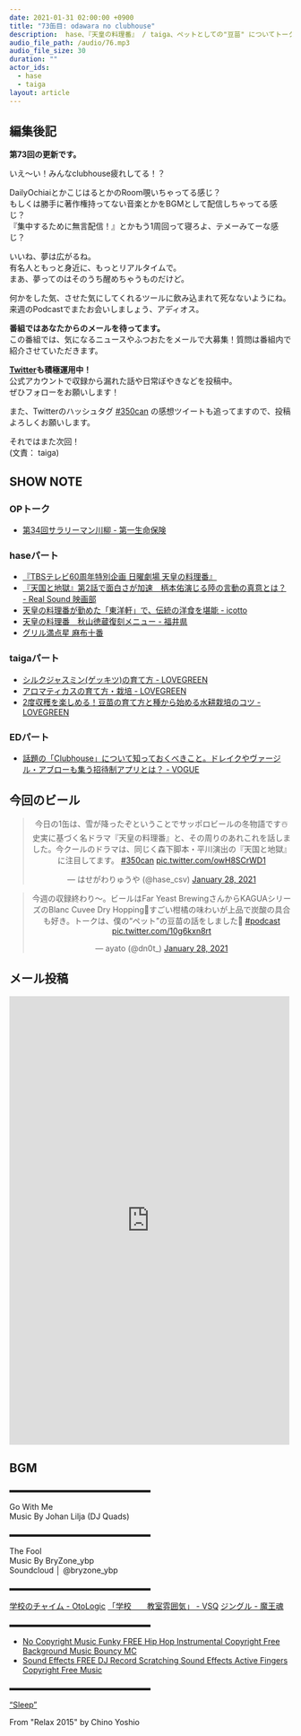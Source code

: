 ```yaml
---
date: 2021-01-31 02:00:00 +0900
title: "73缶目: odawara no clubhouse"
description:  hase、『天皇の料理番』 / taiga、ペットとしての"豆苗" についてトークしました。
audio_file_path: /audio/76.mp3
audio_file_size: 30
duration: ""
actor_ids:
  - hase
  - taiga
layout: article
---
```


## 編集後記

__第73回の更新です。__  

いえ～い！みんなclubhouse疲れしてる！？   

DailyOchiaiとかこじはるとかのRoom覗いちゃってる感じ？  
もしくは勝手に著作権持ってない音楽とかをBGMとして配信しちゃってる感じ？  
『集中するために無言配信！』とかもう1周回って寝ろよ、テメーみてーな感じ？  

いいね、夢は広がるね。  
有名人ともっと身近に、もっとリアルタイムで。  
まあ、夢ってのはそのうち醒めちゃうものだけど。  

何かをした気、させた気にしてくれるツールに飲み込まれて死なないようにね。  
来週のPodcastでまたお会いしましょう、アディオス。

__番組ではあなたからのメールを待ってます。__  
この番組では、気になるニュースやふつおたをメールで大募集！質問は番組内で紹介させていただきます。  

__[Twitter](https://twitter.com/am350can)も積極運用中！__  
公式アカウントで収録から漏れた話や日常ぼやきなどを投稿中。  
ぜひフォローをお願いします！  

また、Twitterのハッシュタグ [#350can](https://twitter.com/search?q=%23350can&src=hashtag_click) の感想ツイートも追ってますので、投稿よろしくお願いします。  

それではまた次回！  
(文責： taiga)

## SHOW NOTE

### OPトーク
- [第34回サラリーマン川柳 - 第一生命保険](https://www.dai-ichi-life-connect.jp/cp/202101/sarasen/index.html)

### haseパート
- [『TBSテレビ60周年特別企画 日曜劇場 天皇の料理番』](https://www.tbs.co.jp/tenno_no_ryoriban/)
- [『天国と地獄』第2話で面白さが加速　柄本佑演じる陸の言動の真意とは？ - Real Sound 映画部](https://realsound.jp/movie/2021/01/post-696128.html)
- [天皇の料理番が勤めた「東洋軒」で、伝統の洋食を堪能 - icotto](https://icotto.jp/presses/5)
- [天皇の料理番　秋山徳蔵復刻メニュー - 福井県](https://www.pref.fukui.lg.jp/doc/021033/akiyamatokuzou.html)
- [グリル満点星 麻布十番](http://www.manten-boshi.com/)

### taigaパート
- [シルクジャスミン(ゲッキツ)の育て方 - LOVEGREEN](https://lovegreen.net/library/house-plant/p108016/)
- [アロマティカスの育て方・栽培 - LOVEGREEN](https://lovegreen.net/library/herb/p88857/)
- [2度収穫を楽しめる！豆苗の育て方と種から始める水耕栽培のコツ - LOVEGREEN](https://lovegreen.net/homegarden/p75256/)

### EDパート
- [話題の「Clubhouse」について知っておくべきこと。ドレイクやヴァージル・アブローも集う招待制アプリとは？ - VOGUE](https://www.vogue.co.jp/lifestyle/article/everything-you-need-to-know-about-clubhouse-cnihub)

## 今回のビール

<center>
<blockquote class="twitter-tweet"><p lang="ja" dir="ltr">今日の1缶は、雪が降ったぞということでサッポロビールの冬物語です☃️<br>史実に基づく名ドラマ『天皇の料理番』と、その周りのあれこれを話しました。今クールのドラマは、同じく森下脚本・平川演出の『天国と地獄』に注目してます。 <a href="https://twitter.com/hashtag/350can?src=hash&amp;ref_src=twsrc%5Etfw">#350can</a> <a href="https://t.co/owH8SCrWD1">pic.twitter.com/owH8SCrWD1</a></p>&mdash; はせがわりゅうや (@hase_csv) <a href="https://twitter.com/hase_csv/status/1354808063958503428?ref_src=twsrc%5Etfw">January 28, 2021</a></blockquote> <script async src="https://platform.twitter.com/widgets.js" charset="utf-8"></script>

<blockquote class="twitter-tweet"><p lang="ja" dir="ltr">今週の収録終わり〜。ビールはFar Yeast BrewingさんからKAGUAシリーズのBlanc Cuvee Dry Hopping🍻すごい柑橘の味わいが上品で炭酸の具合も好き。トークは、僕の“ペット”の豆苗の話をしました🌱 <a href="https://twitter.com/hashtag/podcast?src=hash&amp;ref_src=twsrc%5Etfw">#podcast</a> <a href="https://t.co/10g6kxn8rt">pic.twitter.com/10g6kxn8rt</a></p>&mdash; ayato (@dn0t_) <a href="https://twitter.com/dn0t_/status/1354800344102887435?ref_src=twsrc%5Etfw">January 28, 2021</a></blockquote> <script async src="https://platform.twitter.com/widgets.js" charset="utf-8"></script>
</center>

## メール投稿
<div class="iframe-wrapper">
<iframe src="https://docs.google.com/forms/d/e/1FAIpQLSfTZ99ZtY5BJtHk38i7c_p3AdF-uIGnOOsc6W05wV6L0MTAQg/viewform?embedded=true" width="500" height="800" frameborder="0" marginheight="0" marginwidth="0">読み込んでいます…</iframe>
</div>

## BGM
▬▬▬▬▬▬▬▬▬▬▬▬▬▬▬▬▬▬  

Go With Me  
Music By Johan Lilja (DJ Quads)  

▬▬▬▬▬▬▬▬▬▬▬▬▬▬▬▬▬▬  

The Fool  
Music By BryZone_ybp  
Soundcloud │ @bryzone_ybp  

▬▬▬▬▬▬▬▬▬▬▬▬▬▬▬▬▬▬  

[学校のチャイム - OtoLogic](https://otologic.jp/free/se/school_bell01.html)
[「学校　　教室雰囲気」 - VSQ](https://vsq.co.jp/special/se_environment/)
[ジングル - 魔王魂](https://maoudamashii.jokersounds.com/)

▬▬▬▬▬▬▬▬▬▬▬▬▬▬▬▬▬▬  

- [No Copyright Music Funky FREE Hip Hop Instrumental Copyright Free Background Music Bouncy MC](https://www.youtube.com/watch?v=YCOrfB6c1SM)
- [Sound Effects FREE DJ Record Scratching Sound Effects Active Fingers Copyright Free Music](https://www.youtube.com/watch?v=KbVWYj0F3Fs)

▬▬▬▬▬▬▬▬▬▬▬▬▬▬▬▬▬▬  

[“Sleep”](https://soundcloud.com/chino-yoshio/chino-yoshio-relax-2015-18-sleep)

From "Relax 2015" by Chino Yoshio